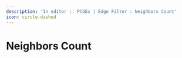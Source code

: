 ```yaml
---
description: 'In editor :: PCGEx | Edge Filter : Neighbors Count'
icon: circle-dashed
---
```


# Neighbors Count

